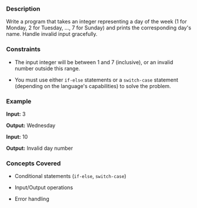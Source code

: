 ### Description

Write a program that takes an integer representing a day of the week (1 for Monday, 2 for Tuesday, ..., 7 for Sunday) and prints the corresponding day's name.  Handle invalid input gracefully.

### Constraints

- The input integer will be between 1 and 7 (inclusive), or an invalid number outside this range.
- You must use either `if-else` statements or a `switch-case` statement (depending on the language's capabilities) to solve the problem. 

### Example

**Input:** 3
**Output:** Wednesday

**Input:** 10
**Output:** Invalid day number

### Concepts Covered

*   Conditional statements (`if-else`, `switch-case`)
*   Input/Output operations
*   Error handling